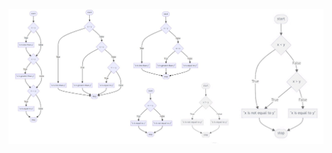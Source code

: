 <div align="center">
 <a href="https://github.com/marilainny">
 <img src="https://github.com/Marilainny/introduction-programming-python/blob/main/imagem/condicional.jpeg">
</div>